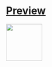 <h1><a href="https://amandevweb.netlify.app/" target="_blank">Preview</a></h1>
<img src="[https://twitter.com/rajamanar3/status/1719437206396502212/photo/1](https://pbs.twimg.com/media/F9yqunsagAADT0U?format=jpg&name=large)https://pbs.twimg.com/media/F9yqunsagAADT0U?format=jpg&name=large" width="100" >

